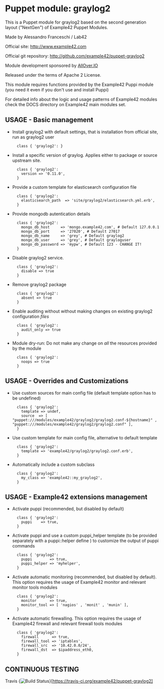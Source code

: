 # Puppet module: graylog2

This is a Puppet module for graylog2 based on the second generation layout ("NextGen") of Example42 Puppet Modules.

Made by Alessandro Franceschi / Lab42

Official site: http://www.example42.com

Official git repository: http://github.com/example42/puppet-graylog2

Module development sponsored by [AllOver.IO](http://www.allover.io)

Released under the terms of Apache 2 License.

This module requires functions provided by the Example42 Puppi module (you need it even if you don't use and install Puppi)

For detailed info about the logic and usage patterns of Example42 modules check the DOCS directory on Example42 main modules set.


## USAGE - Basic management

* Install graylog2 with default settings, that is installation from official site, run as graylog2 user

        class { 'graylog2': }

* Install a specific version of graylog. Applies either to package or source upstream site.

        class { 'graylog2':
          version => '0.11.0',
        }

* Provide a custom template for elasticsearch configuration file

        class { 'graylog2':
          elasticsearch_path  => 'site/graylog2/elasticsearch.yml.erb',
        }

* Provide mongodb autentication details

        class { 'graylog2':
          mongo_db_host     => 'mongo.example42.com', # Default 127.0.0.1
          mongo_db_port     => '27020', # Default 27017
          mongo_db_name     => 'grey', # Default graylog2
          mongo_db_user     => 'grey', # Default grayloguser
          mongo_db_password => 'mypw', # Default 123 - CHANGE IT!
        }


* Disable graylog2 service.

        class { 'graylog2':
          disable => true
        }

* Remove graylog2 package

        class { 'graylog2':
          absent => true
        }

* Enable auditing without without making changes on existing graylog2 configuration *files*

        class { 'graylog2':
          audit_only => true
        }

* Module dry-run: Do not make any change on *all* the resources provided by the module

        class { 'graylog2':
          noops => true
        }


## USAGE - Overrides and Customizations
* Use custom sources for main config file (default template option has to be undefined)

        class { 'graylog2':
          template => undef,
          source  => [ "puppet:///modules/example42/graylog2/graylog2.conf-${hostname}" , "puppet:///modules/example42/graylog2/graylog2.conf" ],
        }


* Use custom template for main config file, alternative to default template

        class { 'graylog2':
          template => 'example42/graylog2/graylog2.conf.erb',
        }

* Automatically include a custom subclass

        class { 'graylog2':
          my_class => 'example42::my_graylog2',
        }


## USAGE - Example42 extensions management 
* Activate puppi (recommended, but disabled by default)

        class { 'graylog2':
          puppi    => true,
        }

* Activate puppi and use a custom puppi_helper template (to be provided separately with a puppi::helper define ) to customize the output of puppi commands 

        class { 'graylog2':
          puppi        => true,
          puppi_helper => 'myhelper', 
        }

* Activate automatic monitoring (recommended, but disabled by default). This option requires the usage of Example42 monitor and relevant monitor tools modules

        class { 'graylog2':
          monitor      => true,
          monitor_tool => [ 'nagios' , 'monit' , 'munin' ],
        }

* Activate automatic firewalling. This option requires the usage of Example42 firewall and relevant firewall tools modules

        class { 'graylog2':       
          firewall      => true,
          firewall_tool => 'iptables',
          firewall_src  => '10.42.0.0/24',
          firewall_dst  => $ipaddress_eth0,
        }


## CONTINUOUS TESTING

Travis {<img src="https://travis-ci.org/example42/puppet-graylog2.png?branch=master" alt="Build Status" />}[https://travis-ci.org/example42/puppet-graylog2]
